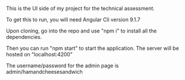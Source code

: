 This is the UI side of my project for the technical assessment. 

To get this to run, you will need Angular Cli version 9.1.7

Upon cloning, go into the repo and use "npm i" to install all the dependencies.

Then you can run "npm start" to start the application. The server will be hosted on "localhost:4200"

The username/password for the admin page is admin/hamandcheesesandwich

